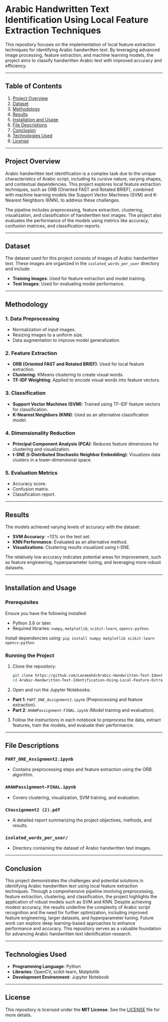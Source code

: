 # Arabic Handwritten Text Identification Using Local Feature Extraction Techniques

This repository focuses on the implementation of local feature extraction techniques for identifying Arabic handwritten text. By leveraging advanced image processing, feature extraction, and machine learning models, the project aims to classify handwritten Arabic text with improved accuracy and efficiency.

---

## Table of Contents

1. [Project Overview](#project-overview)
2. [Dataset](#dataset)
3. [Methodology](#methodology)
4. [Results](#results)
5. [Installation and Usage](#installation-and-usage)
6. [File Descriptions](#file-descriptions)
7. [Conclusion](#conclusion)
8. [Technologies Used](#technologies-used)
9. [License](#license)

---

## Project Overview

Arabic handwritten text identification is a complex task due to the unique characteristics of Arabic script, including its cursive nature, varying shapes, and contextual dependencies. This project explores local feature extraction techniques, such as ORB (Oriented FAST and Rotated BRIEF), combined with machine learning models like Support Vector Machines (SVM) and K-Nearest Neighbors (KNN), to address these challenges.

The pipeline includes preprocessing, feature extraction, clustering, visualization, and classification of handwritten text images. The project also evaluates the performance of the models using metrics like accuracy, confusion matrices, and classification reports.

---

## Dataset

The dataset used for this project consists of images of Arabic handwritten text. These images are organized in the `isolated_words_per_user` directory and include:
- **Training Images**: Used for feature extraction and model training.
- **Test Images**: Used for evaluating model performance.

---

## Methodology

### 1. Data Preprocessing
- Normalization of input images.
- Resizing images to a uniform size.
- Data augmentation to improve model generalization.

### 2. Feature Extraction
- **ORB (Oriented FAST and Rotated BRIEF)**: Used for local feature extraction.
- **Clustering**: KMeans clustering to create visual words.
- **TF-IDF Weighting**: Applied to encode visual words into feature vectors.

### 3. Classification
- **Support Vector Machines (SVM)**: Trained using TF-IDF feature vectors for classification.
- **K-Nearest Neighbors (KNN)**: Used as an alternative classification model.

### 4. Dimensionality Reduction
- **Principal Component Analysis (PCA)**: Reduces feature dimensions for clustering and visualization.
- **t-SNE (t-Distributed Stochastic Neighbor Embedding)**: Visualizes data clusters in a lower-dimensional space.

### 5. Evaluation Metrics
- Accuracy score.
- Confusion matrix.
- Classification report.

---

## Results

The models achieved varying levels of accuracy with the dataset:
- **SVM Accuracy**: ~13% on the test set.
- **KNN Performance**: Evaluated as an alternative method.
- **Visualizations**: Clustering results visualized using t-SNE.

The relatively low accuracy indicates potential areas for improvement, such as feature engineering, hyperparameter tuning, and leveraging more robust datasets.

---

## Installation and Usage

### Prerequisites
Ensure you have the following installed:
- Python 3.8 or later.
- Required libraries: `numpy`, `matplotlib`, `scikit-learn`, `opencv-python`.

Install dependencies using:
    ```
    pip install numpy matplotlib scikit-learn opencv-python
    ```
    
### Running the Project
1. Clone the repository:
    ```bash
    git clone https://github.com/Lanamahd/Arabic-Handwritten-Text-Identification-Using-Local-Feature-Extraction-Techniques.git
    cd Arabic-Handwritten-Text-Identification-Using-Local-Feature-Extraction-Techniques

2. Open and run the Jupyter Notebooks:

  - **Part 1**: `PART_ONE_Assignment2.ipynb` (Preprocessing and feature extraction).
  - **Part 2**: `AHAWPassignment-FINAL.ipynb` (Model training and evaluation).

3. Follow the instructions in each notebook to preprocess the data, extract features, train the models, and evaluate their performance.

---

## File Descriptions

### **`PART_ONE_Assignment2.ipynb`**
- Contains preprocessing steps and feature extraction using the ORB algorithm.

### **`AHAWPassignment-FINAL.ipynb`**
- Covers clustering, visualization, SVM training, and evaluation.

### **`CVassignment2 (2).pdf`**
- A detailed report summarizing the project objectives, methods, and results.

### **`isolated_words_per_user/`**
- Directory containing the dataset of Arabic handwritten text images.

---

## Conclusion

This project demonstrates the challenges and potential solutions in identifying Arabic handwritten text using local feature extraction techniques. Through a comprehensive pipeline involving preprocessing, feature extraction, clustering, and classification, the project highlights the application of robust models such as SVM and KNN. Despite achieving modest accuracy, the results underline the complexity of Arabic script recognition and the need for further optimization, including improved feature engineering, larger datasets, and hyperparameter tuning. Future work can explore deep learning-based approaches to enhance performance and accuracy. This repository serves as a valuable foundation for advancing Arabic handwritten text identification research.

---

## Technologies Used

- **Programming Language**: Python
- **Libraries**: OpenCV, scikit-learn, Matplotlib
- **Development Environment**: Jupyter Notebook

---

## License

This repository is licensed under the **MIT License**. See the [LICENSE](LICENSE) file for more details.
